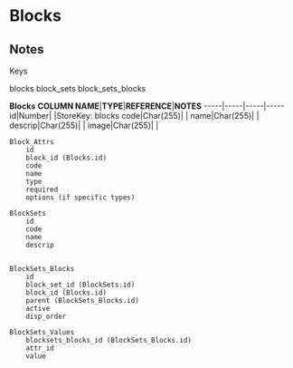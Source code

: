 # Blocks

## Notes


Keys

blocks
block_sets
block_sets_blocks

**Blocks**
**COLUMN NAME**|**TYPE**|**REFERENCE**|**NOTES**
-----|-----|-----|-----
id|Number| |StoreKey: blocks
code|Char(255)| | 
name|Char(255)| | 
descrip|Char(255)| | 
image|Char(255)| | 

```
Block_Attrs
	id
	block_id (Blocks.id)
	code
	name
	type
	required
	options (if specific types)

BlockSets
	id
	code
	name
	descrip


BlockSets_Blocks
	id
	block_set_id (BlockSets.id)
	block_id (Blocks.id)
	parent (BlockSets_Blocks.id)
	active
	disp_order

BlockSets_Values
	blocksets_blocks_id (BlockSets_Blocks.id)
	attr_id
	value
```